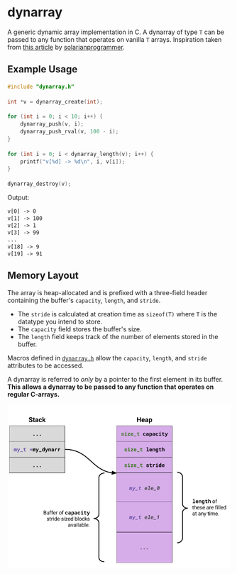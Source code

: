 # dynarray
A generic dynamic array implementation in C. A dynarray of type `T` can be passed to any function that operates on vanilla `T` arrays. Inspiration taken from [this article](https://solarianprogrammer.com/2017/01/08/c99-c11-dynamic-array-mimics-cpp-vector-api-improvements/) by [solarianprogrammer](https://solarianprogrammer.com/).

## Example Usage

```c
#include "dynarray.h"

int *v = dynarray_create(int);

for (int i = 0; i < 10; i++) {
    dynarray_push(v, i);
    dynarray_push_rval(v, 100 - i);
}

for (int i = 0; i < dynarray_length(v); i++) {
    printf("v[%d] -> %d\n", i, v[i]);
}

dynarray_destroy(v);
```
Output:
```
v[0] -> 0
v[1] -> 100
v[2] -> 1
v[3] -> 99
...
v[18] -> 9
v[19] -> 91
```

## Memory Layout
The array is heap-allocated and is prefixed with a three-field header containing the buffer's `capacity`, `length`, and `stride`.

* The `stride` is calculated at creation time as `sizeof(T)` where `T` is the datatype you intend to store.
* The `capacity` field stores the buffer's size.
* The `length` field keeps track of the number of elements stored in the buffer.

Macros defined in [`dynarray.h`](dynarray.h) allow the `capacity`, `length`, and `stride` attributes to be accessed.

A dynarray is referred to _only_ by a pointer to the first element in its buffer. **This allows a dynarray to be passed to any function that operates on regular C-arrays.**

![memory layout](images/dynarray-memory-layout.png)
